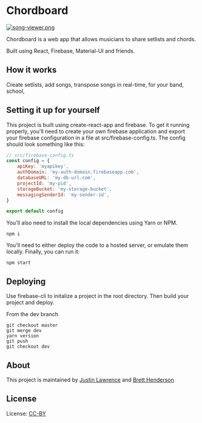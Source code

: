 # Chordboard

[![song-viewer.png](https://i.postimg.cc/2SB25dnB/www-chordboard-co-songs-ae-E5-Wl4-Ehx-A8j-LC0c-GOj-1.png)](https://postimg.cc/LJ2zC1CH)

Chordboard is a web app that allows musicians to share setlists and chords.

Built using React, Firebase, Material-UI and friends.

## How it works

Create setlists, add songs, transpose songs in real-time, for your band, school,

## Setting it up for yourself

This project is built using create-react-app and firebase. To get it running properly, you'll need to create your own firebase application and export your firebase configuration in a file at src/firebase-config.ts. The config should look something like this:

```js
// src/firebase-config.ts
const config = {
	apiKey: 'myapikey',
	authDomain: 'my-auth-domain.firebaseapp.com',
	databaseURL: 'my-db-url.com',
	projectId: 'my-pid',
	storageBucket: 'my-storage-bucket',
	messagingSenderId: 'my-sender-id',
}

export default config
```

You'll also need to install the local dependencies using Yarn or NPM.

```
npm i
```

You'll need to either deploy the code to a hosted server, or emulate them locally. Finally, you can run it:

```
npm start
```

## Deploying

Use firebase-cli to initalize a project in the root directory. Then build your project and deploy.

From the dev branch

```
git checkout master
git merge dev
yarn version
git push
git checkout dev
```

## About

This project is maintained by [Justin Lawrence](https://github.com/justinlawrence) and [Brett Henderson](https://github.com/brettsvoid)

## License

License: [CC-BY](https://creativecommons.org/licenses/by/3.0/)
